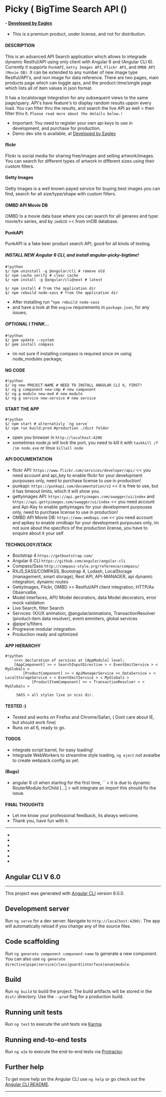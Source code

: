 # Picky ( BigTime Search API ()  
#### - [ Developed by Eaglex ](http://eaglex.net)

* This is a premium product, under license, and not for distribution.
#### DESCRIPTION
This is an advanced API Search application which allows to integrade dynamic Restful/API using only client with Angular 6 and (Angular CLI 6). Currently it supports `PunkAPI`, `Getty Images API`, `Flickr API`, and  `OMDB API (Movie DB)`. It can be extended to any number of new image type Restful/API's, and non image for data reference. There are two pages, main products page which can toggle apis,  and the product-itme/single page which lists all of item values in json format.

It has a localstorage integration for any subsequent views to the same page/query. 
API's have feature's to display random results uppon every load. You can filter thru the results, and search the live API as well > then filter thru it. `Please read more about the details below.!`

* Important: You need to register your own api keys to use in development, and purchase for production. 
* Demo dev site is available, at [ Developed by Eaglex ](http://eaglex.net)


#### flickr
Flickr is social media for sharing free/images and selling artwork/images. You can search for different types of artwork in different sizes using their custom filters. 

#### Getty Images
Getty Images is a well known payed service for buying best images you can find, search for all size/type/shape  with custom filters.

#### OMBD API Movie DB
OMBD Is a movie data base where you can search for all generes and type: movie/tv series, and by `imdbID` << from imDB database.


#### PunkAPI
PunkAPI is a fake beer product search API, good for all kinds of testing.


##### INSTALL NEW Angular 6 CLI, and install angular-picky-bigtime!

```
#!python
$/ npm uninstall -g @angular/cli # remove old
$/ npm cache verify # clear cache 
$/ npm install -g @angular/cli@next # latest 

$/ npm install # from the application dir
$/ npm rebuild node-sass # from the application dir
```
* After installing run ^`npm rebuild node-sass`
* and have a look at the `engine` requirements in `package.json`, for any issues;

 
##### OPTIONAL I THINK...
```
#!python
$/ gem update --system
$/ gem install compass
```
* im not sure if installing compass is required since im using node_modules package;


#### NG CODE
```
#!python
$/ ng new PROJECT-NAME # NEED TO INSTALL ANGULAR CLI 6, FIRST!
$/ ng g component new-cmp # new component
$/ ng g module new-mod # new module
$/ ng g service new-service # new service
```


#### START THE APP
```
#!python
$/ npm start # alternativly `ng serve`
$/ npm run build:prod #production ./dist folder
```


* open you browser in `http://localhost:4200` 
* sometimes node.js will lock the port, you need to kill it with `taskkill /f /im node.exe` or linux `killall node`


#### API DOCUMENTATION
*  flickr API: `https://www.flickr.com/services/developer/api/` << you need account and api_key to enable flickr for your development purpouses only, need to purchase license to use in production!
*  punkapi: `https://punkapi.com/documentation/v2` << it is free to use, but it has timeout limits, which it will show you.
*  gettyimages API: `https://api.gettyimages.com/swagger/ui/index` and `https://api.gettyimages.com/swagger/ui/index` << you need account and Api-Key to enable gettyimages for your development purpouses only, need to purchase license to use in production!
* OMBD API Movie DB: `https://www.omdbapi.com`  << you need account and apikey to enable omdbapi for your development purpouses only, im not sure about the specifics of the production license, you have to enquire about it your self

#### TECHNOLOGY/STACK
* Bootstrap 4 `https://getbootstrap.com/`
* Angular 6 CLI `https://github.com/angular/angular-cli`
* Compass/Sass `http://compass-style.org/reference/compass/`
* RXJS,SASS/COMPASS, Bootstrap 4, Lodash, LocalStorage (management, smart storage), Rest API, API-MANAGER, api dynamic integration, dynamic routes
* GettyImages, Flickr, OMBD >> Restful/API client integration, HTTP/As Observalbe, 
* Model Interfaces, API/ Model decorators, data Model decorators, error mock validation
* Live Search, filter Search
* Services: IX/UX animation, @angular/animations, TransactionResolver (product-item data resolver), event emmiters, global services
* @pipe's/filters 
* Progresive modular integration.
* Production ready and optimized


#### APP HIERARCHY
```
#!python
    <<<< declaration of services at [AppModule] level;
    [AppComponent] >> < SearchInputDirective > < EventEmitService > < MyGlobals >
        [ProductComponent] >> < ApiManagerService >< DataService > < LocalStorageService > < EventEmitService > < MyGlobals >
            [ProductItemComponent] >> < TransactionResolver > < MyGlobals >

     SASS > all styles live in scss dir.       

```

#### TESTED :)
* Tested and works on Firefox and Chrome/Safari, ( Dont care about IE, but should work fine)
* Runs on all 6, ready to go.

#### TODOS

* integrate script barrel, for easy loading!
* Integrade WebWorkers to streamline style loading, `ng eject` not avaialbe to create webpack.config as yet.


#### (Bugs)
* angular 6 cli when starling for the first time, `` > it is due to dynamic RouterModule.forChild [...] > will integrate an import this should fix the issue.

#### FINAL THOUGHTS
* Let me know your professional feedback, its always welcome.
* Thank you, have fun with it.





**********************
*
*
*
*
*
*
## Angular CLI V 6.0

********************************
This project was generated with [Angular CLI](https://github.com/angular/angular-cli) version 6.0.0.

## Development server

Run `ng serve` for a dev server. Navigate to `http://localhost:4200/`. The app will automatically reload if you change any of the source files.

## Code scaffolding

Run `ng generate component component-name` to generate a new component. You can also use `ng generate directive|pipe|service|class|guard|interface|enum|module`.

## Build

Run `ng build` to build the project. The build artifacts will be stored in the `dist/` directory. Use the `--prod` flag for a production build.

## Running unit tests

Run `ng test` to execute the unit tests via [Karma](https://karma-runner.github.io).

## Running end-to-end tests

Run `ng e2e` to execute the end-to-end tests via [Protractor](http://www.protractortest.org/).

## Further help

To get more help on the Angular CLI use `ng help` or go check out the [Angular CLI README](https://github.com/angular/angular-cli/blob/master/README.md).

********************************
